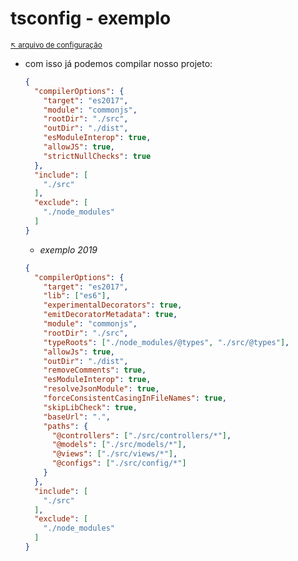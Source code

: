 # tsconfig - exemplo

<sub>[:arrow_upper_left: arquivo de configuração](tsconfigjson.md) <sub>

- com isso já podemos compilar nosso projeto:

	```json
	{
	  "compilerOptions": {
	    "target": "es2017",
	    "module": "commonjs",
	    "rootDir": "./src",
	    "outDir": "./dist",
	    "esModuleInterop": true,
	    "allowJS": true,
	    "strictNullChecks": true
	  },
	  "include": [
	    "./src"
	  ],
	  "exclude": [
	    "./node_modules"
	  ]
	}
	
	```

	- *exemplo 2019*

	```json
	{
	  "compilerOptions": {
	    "target": "es2017",
	    "lib": ["es6"],
	    "experimentalDecorators": true,
	    "emitDecoratorMetadata": true,
	    "module": "commonjs",
	    "rootDir": "./src",
	    "typeRoots": ["./node_modules/@types", "./src/@types"],
	    "allowJs": true,
	    "outDir": "./dist",
	    "removeComments": true,
	    "esModuleInterop": true,
		"resolveJsonModule": true,
	    "forceConsistentCasingInFileNames": true,
	    "skipLibCheck": true,
	    "baseUrl": ".",
	    "paths": {
	      "@controllers": ["./src/controllers/*"],
	      "@models": ["./src/models/*"],
	      "@views": ["./src/views/*"],
	      "@configs": ["./src/config/*"]
	    }
	  },
	  "include": [
	    "./src"
	  ],
	  "exclude": [
	    "./node_modules"
	  ]
	}

	```
